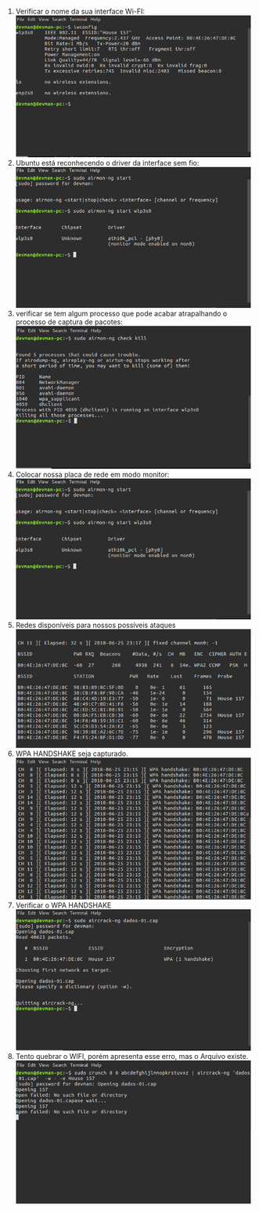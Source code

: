 1. Verificar o nome da sua interface Wi-FI: 
![wifi](1.png)
2. Ubuntu está reconhecendo o driver da interface sem fio: 
![wifi2](2.png)
3. verificar se tem algum processo que pode acabar atrapalhando o processo de captura de pacotes: 
![wifi2](3.png)
4. Colocar nossa placa de rede em modo monitor:
![wifi2](4.png) 
5. Redes disponíveis para nossos possíveis ataques
![wifi2](5.png) 
6. WPA HANDSHAKE seja capturado.
![wifi2](6.png)
7. Verificar o WPA HANDSHAKE
![wifi3](7.png)
8. Tento quebrar o WIFI, porém apresenta esse erro, mas o Arquivo existe.
![wifi3](8.png)
